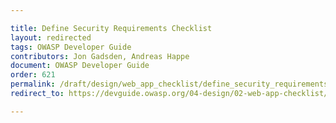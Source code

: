 ```yaml
---

title: Define Security Requirements Checklist
layout: redirected
tags: OWASP Developer Guide
contributors: Jon Gadsden, Andreas Happe
document: OWASP Developer Guide
order: 621
permalink: /draft/design/web_app_checklist/define_security_requirements/
redirect_to: https://devguide.owasp.org/04-design/02-web-app-checklist/01-define-security-requirements/

---
```

